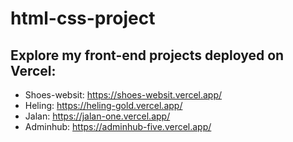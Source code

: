 # html-css-project
## Explore my front-end projects deployed on Vercel:
- Shoes-websit: https://shoes-websit.vercel.app/
- Heling: https://heling-gold.vercel.app/
- Jalan: https://jalan-one.vercel.app/
- Adminhub: https://adminhub-five.vercel.app/
